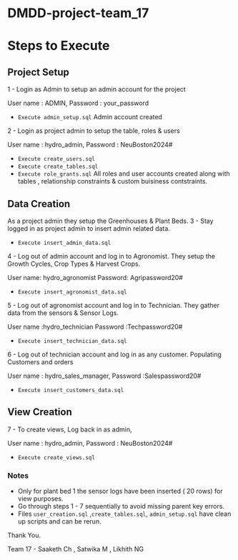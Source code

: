 # DMDD-project-team_17

# Steps to Execute 
## Project Setup
1 - Login as Admin to setup an admin account for the project 

User name : ADMIN,
Password : your_password

 - `Execute admin_setup.sql`
Admin account created
   
2 - Login as project admin to setup the table, roles & users

User name : hydro_admin,
Password : NeuBoston2024#

 - `Execute create_users.sql`
 - `Execute create_tables.sql`
 - `Execute role_grants.sql`
All roles and user accounts created along with tables , relationship constraints & custom buisiness contstraints.
 
## Data Creation
As a project admin they setup the Greenhouses & Plant Beds.
3 - Stay logged in as project admin to insert admin related data. 
 - `Execute insert_admin_data.sql` 

4 - Log out of admin account and log in to Agronomist. They setup the Growth Cycles, Crop Types & Harvest Crops. 

User name: hydro_agronomist 
Password: Agripassword20#

 - `Execute insert_agronomist_data.sql`

5 - Log out of agronomist account and log in to Technician. They gather data from the sensors & Sensor Logs. 

User name :hydro_technician 
Password :Techpassword20#

 - `Execute insert_technician_data.sql`

6 - Log out of technician account and log in as any customer. Populating Customers and orders 

User name : hydro_sales_manager,
Password :Salespassword20#

 - `Execute insert_customers_data.sql`

## View Creation 
7 - To create views, Log back in as admin, 

User name : hydro_admin,
Password : NeuBoston2024#

 - `Execute create_views.sql`

### Notes
- Only for plant bed 1  the sensor logs have been inserted ( 20 rows) for view purposes.
- Go through steps 1 - 7 sequentially to avoid missing parent key errors.
- Files `user_creation.sql` ,`create_tables.sql`, `admin_setup.sql` have clean up scripts and can be rerun. 
  
Thank You. 

Team 17  - Saaketh Ch , Satwika M , Likhith NG
